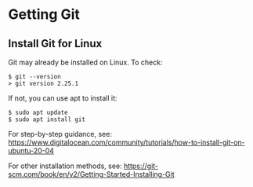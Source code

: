 # Getting Git

## Install Git for Linux

Git may already be installed on Linux.  To check:

```
$ git --version
> git version 2.25.1
```

If not, you can use apt to install it:

```
$ sudo apt update
$ sudo apt install git
```

For step-by-step guidance, see:  https://www.digitalocean.com/community/tutorials/how-to-install-git-on-ubuntu-20-04

For other installation methods, see:  https://git-scm.com/book/en/v2/Getting-Started-Installing-Git

